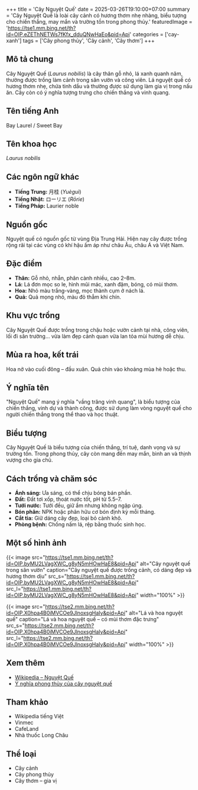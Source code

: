 +++
title = 'Cây Nguyệt Quế'
date = 2025-03-26T19:10:00+07:00
summary = 'Cây Nguyệt Quế là loài cây cảnh có hương thơm nhẹ nhàng, biểu tượng cho chiến thắng, may mắn và trường tồn trong phong thủy.'
featuredImage = 'https://tse1.mm.bing.net/th?id=OIP.eZEThNETWs7fKfx_dduQNwHaEo&pid=Api'
categories = ['cay-xanh']
tags = ['Cây phong thủy', 'Cây cảnh', 'Cây thơm']
+++

## Mô tả chung

Cây Nguyệt Quế (*Laurus nobilis*) là cây thân gỗ nhỏ, lá xanh quanh năm, thường được trồng làm cảnh trong sân vườn và công viên. Lá nguyệt quế có hương thơm nhẹ, chứa tinh dầu và thường được sử dụng làm gia vị trong nấu ăn. Cây còn có ý nghĩa tượng trưng cho chiến thắng và vinh quang.

## Tên tiếng Anh

Bay Laurel / Sweet Bay

## Tên khoa học

*Laurus nobilis*

## Các ngôn ngữ khác

- **Tiếng Trung:** 月桂 (*Yuèguì*)
- **Tiếng Nhật:** ローリエ (*Rōrie*)
- **Tiếng Pháp:** Laurier noble

## Nguồn gốc

Nguyệt quế có nguồn gốc từ vùng Địa Trung Hải. Hiện nay cây được trồng rộng rãi tại các vùng có khí hậu ấm áp như châu Âu, châu Á và Việt Nam.

## Đặc điểm

- **Thân:** Gỗ nhỏ, nhẵn, phân cành nhiều, cao 2–8m.
- **Lá:** Lá đơn mọc so le, hình mũi mác, xanh đậm, bóng, có mùi thơm.
- **Hoa:** Nhỏ màu trắng-vàng, mọc thành cụm ở nách lá.
- **Quả:** Quả mọng nhỏ, màu đỏ thẫm khi chín.

## Khu vực trồng

Cây Nguyệt Quế được trồng trong chậu hoặc vườn cảnh tại nhà, công viên, lối đi sân trường... vừa làm đẹp cảnh quan vừa lan tỏa mùi hương dễ chịu.

## Mùa ra hoa, kết trái

Hoa nở vào cuối đông – đầu xuân. Quả chín vào khoảng mùa hè hoặc thu.

## Ý nghĩa tên

"Nguyệt Quế" mang ý nghĩa "vầng trăng vinh quang", là biểu tượng của chiến thắng, vinh dự và thành công, được sử dụng làm vòng nguyệt quế cho người chiến thắng trong thể thao và học thuật.

## Biểu tượng

Cây Nguyệt Quế là biểu tượng của chiến thắng, trí tuệ, danh vọng và sự trường tồn. Trong phong thủy, cây còn mang đến may mắn, bình an và thịnh vượng cho gia chủ.

## Cách trồng và chăm sóc

- **Ánh sáng:** Ưa sáng, có thể chịu bóng bán phần.
- **Đất:** Đất tơi xốp, thoát nước tốt, pH từ 5.5–7.
- **Tưới nước:** Tưới đều, giữ ẩm nhưng không ngập úng.
- **Bón phân:** NPK hoặc phân hữu cơ bón định kỳ mỗi tháng.
- **Cắt tỉa:** Giữ dáng cây đẹp, loại bỏ cành khô.
- **Phòng bệnh:** Chống nấm lá, rệp bằng thuốc sinh học.

## Một số hình ảnh

{{< image src="https://tse1.mm.bing.net/th?id=OIP.byMU2LVagXWC_g8yN5mHOwHaE8&pid=Api"
           alt="Cây nguyệt quế trong sân vườn"
           caption="Cây nguyệt quế được trồng cảnh, có dáng đẹp và hương thơm dịu"
           src_s="https://tse1.mm.bing.net/th?id=OIP.byMU2LVagXWC_g8yN5mHOwHaE8&pid=Api"
           src_l="https://tse1.mm.bing.net/th?id=OIP.byMU2LVagXWC_g8yN5mHOwHaE8&pid=Api"
           width="100%" >}}

{{< image src="https://tse2.mm.bing.net/th?id=OIP.X0hpa4B0iMVCOe9JlnoxsgHaIy&pid=Api"
           alt="Lá và hoa nguyệt quế"
           caption="Lá và hoa nguyệt quế – có mùi thơm đặc trưng"
           src_s="https://tse2.mm.bing.net/th?id=OIP.X0hpa4B0iMVCOe9JlnoxsgHaIy&pid=Api"
           src_l="https://tse2.mm.bing.net/th?id=OIP.X0hpa4B0iMVCOe9JlnoxsgHaIy&pid=Api"
           width="100%" >}}

## Xem thêm

- [Wikipedia – Nguyệt Quế](https://vi.wikipedia.org/wiki/Nguy%E1%BB%87t_qu%E1%BA%BF)
- [Ý nghĩa phong thủy của cây nguyệt quế](https://baophapluat.vn/bds/y-nghia-phong-thuy-cua-cay-nguyet-que-post495993.html)

## Tham khảo

- Wikipedia tiếng Việt
- Vinmec
- CafeLand
- Nhà thuốc Long Châu

## Thể loại

- Cây cảnh
- Cây phong thủy
- Cây thơm – gia vị
